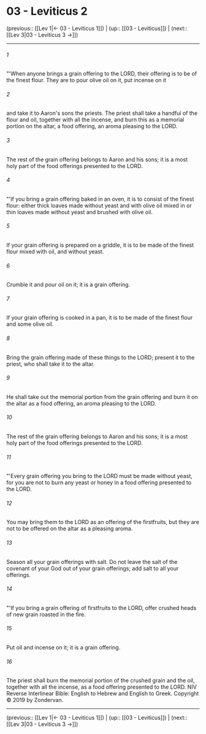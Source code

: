 # 03 - Leviticus 2

(previous:: [[Lev 1|← 03 - Leviticus 1]]) | (up:: [[03 - Leviticus]]) | (next:: [[Lev 3|03 - Leviticus 3 →]])

***


###### 1 
"'When anyone brings a grain offering to the LORD, their offering is to be of the finest flour. They are to pour olive oil on it, put incense on it 

###### 2 
and take it to Aaron's sons the priests. The priest shall take a handful of the flour and oil, together with all the incense, and burn this as a memorial portion on the altar, a food offering, an aroma pleasing to the LORD. 

###### 3 
The rest of the grain offering belongs to Aaron and his sons; it is a most holy part of the food offerings presented to the LORD. 

###### 4 
"'If you bring a grain offering baked in an oven, it is to consist of the finest flour: either thick loaves made without yeast and with olive oil mixed in or thin loaves made without yeast and brushed with olive oil. 

###### 5 
If your grain offering is prepared on a griddle, it is to be made of the finest flour mixed with oil, and without yeast. 

###### 6 
Crumble it and pour oil on it; it is a grain offering. 

###### 7 
If your grain offering is cooked in a pan, it is to be made of the finest flour and some olive oil. 

###### 8 
Bring the grain offering made of these things to the LORD; present it to the priest, who shall take it to the altar. 

###### 9 
He shall take out the memorial portion from the grain offering and burn it on the altar as a food offering, an aroma pleasing to the LORD. 

###### 10 
The rest of the grain offering belongs to Aaron and his sons; it is a most holy part of the food offerings presented to the LORD. 

###### 11 
"'Every grain offering you bring to the LORD must be made without yeast, for you are not to burn any yeast or honey in a food offering presented to the LORD. 

###### 12 
You may bring them to the LORD as an offering of the firstfruits, but they are not to be offered on the altar as a pleasing aroma. 

###### 13 
Season all your grain offerings with salt. Do not leave the salt of the covenant of your God out of your grain offerings; add salt to all your offerings. 

###### 14 
"'If you bring a grain offering of firstfruits to the LORD, offer crushed heads of new grain roasted in the fire. 

###### 15 
Put oil and incense on it; it is a grain offering. 

###### 16 
The priest shall burn the memorial portion of the crushed grain and the oil, together with all the incense, as a food offering presented to the LORD. NIV Reverse Interlinear Bible: English to Hebrew and English to Greek. Copyright © 2019 by Zondervan.

***

(previous:: [[Lev 1|← 03 - Leviticus 1]]) | (up:: [[03 - Leviticus]]) | (next:: [[Lev 3|03 - Leviticus 3 →]])
